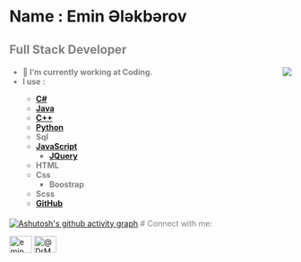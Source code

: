 # Name : Emin Ələkbərov


<font align="left"  color="gray"><h2>Full Stack Developer</h2>

<img src="http://www.psd-dude.com/tutorials/matrix-effect-animation-gif-photoshop-tutorial/matrix-effect-with-code-rain-animation-photoshop-tutorial.gif" align="right" >

  <h4 align="left"> <ul>
  <li>🔭 I’m currently working at Coding.</li>
  <li>I use : </li>
   <ul>
   <li><a href="https://github.com/EminElekberov/PragmatechCsharpProject">C#</a></li>
   <li><a href="https://github.com/EminElekberov/PragmatechCsharpProject">Java</a></li>
   <li><a href="https://github.com/EminElekberov/PragmatechCsharpProject">C++</a></li>
   <li><a href="https://github.com/DrMadWill/PragmatechFoundationProject">Python</a></li>
     <li>Sql</li>
   <li><a href="https://github.com/DrMadWill/JavaScript">JavaScript</a>
   <ul><li><a href="https://github.com/DrMadWill/JavaScript">JQuery</a></ul></li>
   <li>HTML</li>
   <li>Css
     <ul><li>Boostrap</li></ul>
   </li>
   <li>Scss</li>
   <li><a href="https://github.com/EminElekberov">GitHub</a></li>

</ul>

</h4><font/>
    


   
[![Ashutosh's github activity graph](https://activity-graph.herokuapp.com/graph?username=EminElekberov&theme=react-dark)](https://github.com/ashutosh00710/github-readme-activity-graph)
    #  Connect with me: 

<p align="left">
<a href="https://www.instagram.com/emin.ekberovv/" target="blank"><img align="center" src="https://raw.githubusercontent.com/rahuldkjain/github-profile-readme-generator/master/src/images/icons/Social/instagram.svg" alt="emin.ekberovv" height="30" width="40" /></a>
<a href="https://medium.com/@eminelekberov09" target="blank"><img align="center" src="https://raw.githubusercontent.com/rahuldkjain/github-profile-readme-generator/master/src/images/icons/Social/medium.svg" alt="@DrMadWill" height="30" width="40" /></a>
